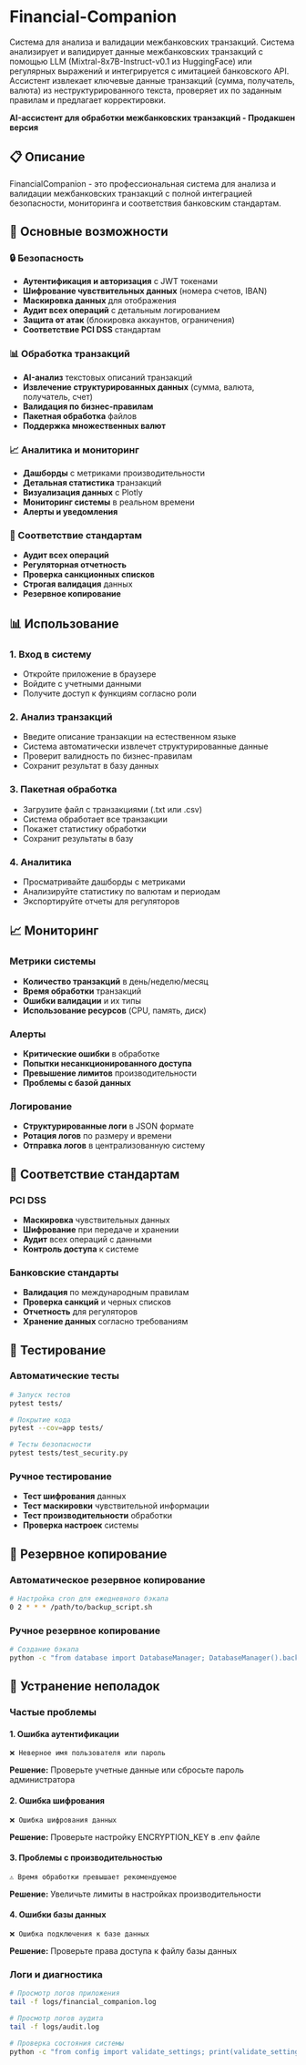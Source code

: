 # Financial-Companion
Система для анализа и валидации межбанковских транзакций. Система анализирует и валидирует данные межбанковских транзакций с помощью LLM (Mixtral-8x7B-Instruct-v0.1 из HuggingFace) или регулярных выражений и интегрируется с имитацией банковского API. Ассистент извлекает ключевые данные транзакций (сумма, получатель, валюта) из неструктурированного текста, проверяет их по заданным правилам и предлагает корректировки.

**AI-ассистент для обработки межбанковских транзакций - Продакшен версия**

## 📋 Описание

FinancialCompanion - это профессиональная система для анализа и валидации межбанковских транзакций с полной интеграцией безопасности, мониторинга и соответствия банковским стандартам.

## 🚀 Основные возможности

### 🔒 Безопасность
- **Аутентификация и авторизация** с JWT токенами
- **Шифрование чувствительных данных** (номера счетов, IBAN)
- **Маскировка данных** для отображения
- **Аудит всех операций** с детальным логированием
- **Защита от атак** (блокировка аккаунтов, ограничения)
- **Соответствие PCI DSS** стандартам

### 📊 Обработка транзакций
- **AI-анализ** текстовых описаний транзакций
- **Извлечение структурированных данных** (сумма, валюта, получатель, счет)
- **Валидация по бизнес-правилам**
- **Пакетная обработка** файлов
- **Поддержка множественных валют**

### 📈 Аналитика и мониторинг
- **Дашборды** с метриками производительности
- **Детальная статистика** транзакций
- **Визуализация данных** с Plotly
- **Мониторинг системы** в реальном времени
- **Алерты и уведомления**

### 🏦 Соответствие стандартам
- **Аудит всех операций** 
- **Регуляторная отчетность**
- **Проверка санкционных списков**
- **Строгая валидация** данных
- **Резервное копирование**


## 📊 Использование

### 1. Вход в систему
- Откройте приложение в браузере
- Войдите с учетными данными
- Получите доступ к функциям согласно роли

### 2. Анализ транзакций
- Введите описание транзакции на естественном языке
- Система автоматически извлечет структурированные данные
- Проверит валидность по бизнес-правилам
- Сохранит результат в базу данных

### 3. Пакетная обработка
- Загрузите файл с транзакциями (.txt или .csv)
- Система обработает все транзакции
- Покажет статистику обработки
- Сохранит результаты в базу

### 4. Аналитика
- Просматривайте дашборды с метриками
- Анализируйте статистику по валютам и периодам
- Экспортируйте отчеты для регуляторов


## 📈 Мониторинг

### Метрики системы
- **Количество транзакций** в день/неделю/месяц
- **Время обработки** транзакций
- **Ошибки валидации** и их типы
- **Использование ресурсов** (CPU, память, диск)

### Алерты
- **Критические ошибки** в обработке
- **Попытки несанкционированного доступа**
- **Превышение лимитов** производительности
- **Проблемы с базой данных**

### Логирование
- **Структурированные логи** в JSON формате
- **Ротация логов** по размеру и времени
- **Отправка логов** в централизованную систему

## 🏦 Соответствие стандартам

### PCI DSS
- **Маскировка** чувствительных данных
- **Шифрование** при передаче и хранении
- **Аудит** всех операций с данными
- **Контроль доступа** к системе

### Банковские стандарты
- **Валидация** по международным правилам
- **Проверка санкций** и черных списков
- **Отчетность** для регуляторов
- **Хранение данных** согласно требованиям

## 🧪 Тестирование

### Автоматические тесты
```bash
# Запуск тестов
pytest tests/

# Покрытие кода
pytest --cov=app tests/

# Тесты безопасности
pytest tests/test_security.py
```

### Ручное тестирование
- **Тест шифрования** данных
- **Тест маскировки** чувствительной информации
- **Тест производительности** обработки
- **Проверка настроек** системы

## 🔄 Резервное копирование

### Автоматическое резервное копирование
```bash
# Настройка cron для ежедневного бэкапа
0 2 * * * /path/to/backup_script.sh
```

### Ручное резервное копирование
```bash
# Создание бэкапа
python -c "from database import DatabaseManager; DatabaseManager().backup_database('./backups/backup_$(date +%Y%m%d).db')"
```

## 🚨 Устранение неполадок

### Частые проблемы

#### 1. Ошибка аутентификации
```
❌ Неверное имя пользователя или пароль
```
**Решение:** Проверьте учетные данные или сбросьте пароль администратора

#### 2. Ошибка шифрования
```
❌ Ошибка шифрования данных
```
**Решение:** Проверьте настройку ENCRYPTION_KEY в .env файле

#### 3. Проблемы с производительностью
```
⚠️ Время обработки превышает рекомендуемое
```
**Решение:** Увеличьте лимиты в настройках производительности

#### 4. Ошибки базы данных
```
❌ Ошибка подключения к базе данных
```
**Решение:** Проверьте права доступа к файлу базы данных

### Логи и диагностика
```bash
# Просмотр логов приложения
tail -f logs/financial_companion.log

# Просмотр логов аудита
tail -f logs/audit.log

# Проверка состояния системы
python -c "from config import validate_settings; print(validate_settings())"
```
